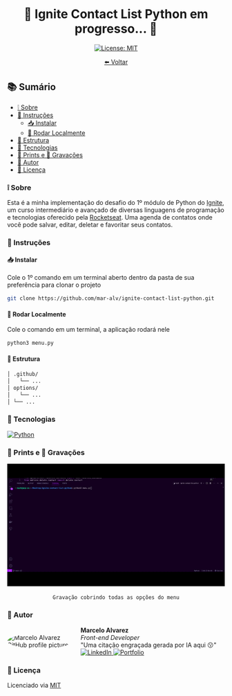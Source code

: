 <h1 align='center'>🚧 Ignite Contact List Python em progresso... 🚧</h1>

<div align='center'>

  [![License: MIT](https://img.shields.io/badge/License-MIT-brightgreen.svg)](https://opensource.org/licenses/MIT)

  [⬅️ Voltar](../README.md)

</div>

## 📚 Sumário
- [❕ Sobre](#about)
- [📖 Instruções](#instructions)
	- [📥 Instalar](#install)
	- [🚀 Rodar Localmente](#locally)
- [📂 Estrutura](#structure)
- [🧰 Tecnologias](#technologies)
- [📸 Prints e 🎥 Gravações](#screenshots-prints)
- [👤 Autor](#author)
- [📄 Licença](#license)

### <a id='about' style='text-decoration: none; color: inherit;'>❕ Sobre</a>
Esta é a minha implementação do desafio do 1º módulo de Python do [Ignite](https://app.rocketseat.com.br/journey/python/contents), um curso intermediário e avançado de diversas linguagens de programação e tecnologias oferecido pela [Rocketseat](https://www.rocketseat.com.br/). Uma agenda de contatos onde você pode salvar, editar, deletar e favoritar seus contatos.

### <a id='instructions' style='text-decoration: none; color: inherit;'>📖 Instruções</a>
#### <a id='install' style='text-decoration: none; color: inherit;'>📥 Instalar</a>
Cole o 1º comando em um terminal aberto dentro da pasta de sua preferência para clonar o projeto
```sh
git clone https://github.com/mar-alv/ignite-contact-list-python.git
```

#### <a id='locally' style='text-decoration: none; color: inherit;'>🚀 Rodar Localmente</a>
Cole o comando em um terminal, a aplicação rodará nele
```sh
python3 menu.py
```

#### <a id='structure' style='text-decoration: none; color: inherit;'>📂 Estrutura</a>
```
│ .github/
│   └── ...
│ options/
│   └── ...
│ └── ...
```

### <a id='technologies' style='text-decoration: none; color: inherit;'>🧰 Tecnologias</a>
[![Python](https://img.shields.io/badge/Python-3776AB?style=for-the-badge&logo=python&logoColor=white)](https://www.python.org/)

### <a id='screenshots-prints' style='text-decoration: none; color: inherit;'>📸 Prints e 🎥 Gravações</a>
<div align='center'>

  ![recording](../.github/recording.gif)

	Gravação cobrindo todas as opções do menu

</div>

### <a id='author' style='text-decoration: none; color: inherit;'>👤 Autor</a>
<div style='display: flex; align-items: center;'>
		<img src='https://github.com/mar-alv.png' alt='Marcelo Alvarez GitHub profile picture' style='width: 150px; border-radius: 50%; margin-right: 20px;'>
		<div>
				<strong>Marcelo Alvarez</strong>
				<br>
				<em>Front-end Developer</em><br>
				<span>"Uma citação engraçada gerada por IA aqui 😗"</span><br>
				<a href='https://www.linkedin.com/in/mar-alv'>
					<img
						alt='LinkedIn'
						src='https://img.shields.io/badge/LinkedIn-Marcelo%20Alvarez-0077B5?logo=linkedin&logoColor=white'
					/>
				</a>
				<a href='https://mar-alv.github.io/'>
					<img
						alt='Portfolio'
						src='https://img.shields.io/badge/Portfolio-Marcelo%20Alvarez-000?style=flat&logo=portfolio&logoColor=white'
					/>
				</a>
		</div>
</div>

### <a id='license' style='text-decoration: none; color: inherit;'>📄 Licença</a>
Licenciado via [MIT](../LICENSE)

